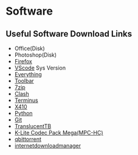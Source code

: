 # Software

## Useful Software Download Links

- Office(Disk)
- Photoshop(Disk)
- [Firefox](https://download-ssl.firefox.com.cn/releases-sha2/stub/official/zh-CN/Firefox-latest.exe)
- [VScode](https://code.visualstudio.com/download) Sys Version
- [Everything](https://www.voidtools.com/Everything-1.4.1.1005.x64-Setup.exe)
- [Toolbar](https://github.com/stnkl/EverythingToolbar/releases/download/0.6.3/EverythingToolbar-0.6.3.msi)
- [7zip](https://www.7-zip.org/a/7z1900-x64.exe)
- [Clash](https://github.com/Fndroid/clash_for_windows_pkg/releases/download/0.15.3/Clash.for.Windows.Setup.0.15.3.exe)
- [Terminus](https://github.com/Eugeny/terminus/releases/download/v1.0.137/terminus-1.0.137-setup.exe)
- [X410](https://www.microsoft.com/store/apps/9nlp712zmn9q)
- [Python](https://www.python.org/ftp/python/3.8.3/python-3.8.3-amd64.exe)
- [Git](https://github.com/git-for-windows/git/releases/download/v2.31.1.windows.1/Git-2.31.1-64-bit.exe)
- [TranslucentTB](https://github.com/TranslucentTB/TranslucentTB/releases/download/2020.2/TranslucentTB-setup.exe)
- [K-Lite Codec Pack Mega(MPC-HC)](https://www.codecguide.com/download_k-lite_codec_pack_mega.htm)
- [qbittorrent](https://www.qbittorrent.org/download.php)
- [internetdownloadmanager](https://www.internetdownloadmanager.com/download.html)

